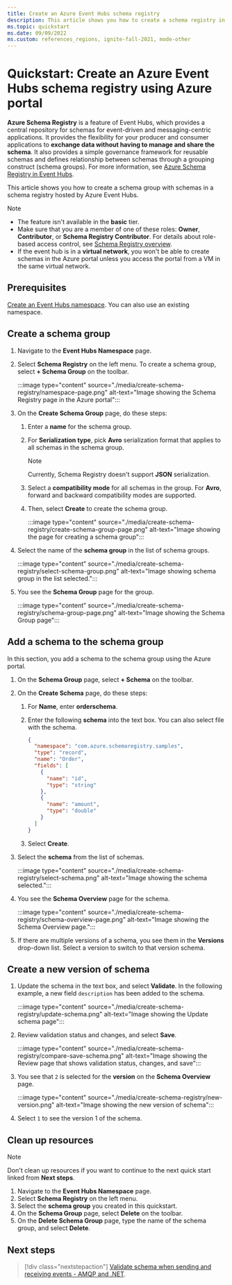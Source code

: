 ```yaml
---
title: Create an Azure Event Hubs schema registry
description: This article shows you how to create a schema registry in an Azure Event Hubs namespace.
ms.topic: quickstart
ms.date: 09/09/2022
ms.custom: references_regions, ignite-fall-2021, mode-other
---
```


# Quickstart: Create an Azure Event Hubs schema registry using Azure portal

**Azure Schema Registry** is a feature of Event Hubs, which provides a central repository for schemas for event-driven and messaging-centric applications. It provides the flexibility for your producer and consumer applications to **exchange data without having to manage and share the schema**. It also provides a simple governance framework for reusable schemas and defines relationship between schemas through a grouping construct (schema groups). For more information, see [Azure Schema Registry in Event Hubs](schema-registry-overview.md).

This article shows you how to create a schema group with schemas in a schema registry hosted by Azure Event Hubs. 

> [!NOTE]
> - The feature isn't available in the **basic** tier.
> - Make sure that you are a member of one of these roles: **Owner**, **Contributor**, or **Schema Registry Contributor**. For details about role-based access control, see [Schema Registry overview](schema-registry-concepts.md#azure-role-based-access-control).
> - If the event hub is in a **virtual network**, you won't be able to create schemas in the Azure portal unless you access the portal from a VM in the same virtual network. 


## Prerequisites
[Create an Event Hubs namespace](event-hubs-create.md#create-an-event-hubs-namespace). You can also use an existing namespace. 

## Create a schema group
1. Navigate to the **Event Hubs Namespace** page. 
1. Select **Schema Registry** on the left menu. To create a schema group, select **+ Schema Group** on the toolbar. 

    :::image type="content" source="./media/create-schema-registry/namespace-page.png" alt-text="Image showing the Schema Registry page in the Azure portal":::
1. On the **Create Schema Group** page, do these steps:
    1. Enter a **name** for the schema group.
    1. For **Serialization type**, pick **Avro** serialization format that applies to all schemas in the schema group. 
    
        > [!NOTE]
        > Currently, Schema Registry doesn't support **JSON** serialization. 
    3. Select a **compatibility mode** for all schemas in the group. For **Avro**, forward and backward compatibility modes are supported. 
    4. Then, select **Create** to create the schema group. 
    
        :::image type="content" source="./media/create-schema-registry/create-schema-group-page.png" alt-text="Image showing the page for creating a schema group":::
1. Select the name of the **schema group** in the list of schema groups.

    :::image type="content" source="./media/create-schema-registry/select-schema-group.png" alt-text="Image showing schema group in the list selected.":::    
1. You see the **Schema Group** page for the group.

    :::image type="content" source="./media/create-schema-registry/schema-group-page.png" alt-text="Image showing the Schema Group page":::
    

## Add a schema to the schema group
In this section, you add a schema to the schema group using the Azure portal. 

1. On the **Schema Group** page, select **+ Schema** on the toolbar. 
1. On the **Create Schema** page, do these steps:
    1. For **Name**, enter **orderschema**.
    1. Enter the following **schema** into the text box. You can also select file with the schema.
    
        ```json
        {
          "namespace": "com.azure.schemaregistry.samples",
          "type": "record",
          "name": "Order",
          "fields": [
            {
              "name": "id",
              "type": "string"
            },
            {
              "name": "amount",
              "type": "double"
            }
          ]
        }
        ```
    1. Select **Create**. 
1. Select the **schema** from the list of schemas. 

    :::image type="content" source="./media/create-schema-registry/select-schema.png" alt-text="Image showing the schema selected.":::
1. You see the **Schema Overview** page for the schema. 

    :::image type="content" source="./media/create-schema-registry/schema-overview-page.png" alt-text="Image showing the Schema Overview page.":::    
1. If there are multiple versions of a schema, you see them in the **Versions** drop-down list. Select a version to switch to that version schema. 

## Create a new version of schema

1. Update the schema in the text box, and select **Validate**. In the following example, a new field `description` has been added to the schema. 

    :::image type="content" source="./media/create-schema-registry/update-schema.png" alt-text="Image showing the Update schema page":::    
    
1. Review validation status and changes, and select **Save**. 

    :::image type="content" source="./media/create-schema-registry/compare-save-schema.png" alt-text="Image showing the Review page that shows validation status, changes, and save":::     
1. You see that `2` is selected for the **version** on the **Schema Overview** page. 

    :::image type="content" source="./media/create-schema-registry/new-version.png" alt-text="Image showing the new version of schema":::    
1. Select `1` to see the version 1 of the schema. 

## Clean up resources

> [!NOTE]
> Don't clean up resources if you want to continue to the next quick start linked from **Next steps**. 

1. Navigate to the **Event Hubs Namespace** page. 
1. Select **Schema Registry** on the left menu.
1. Select the **schema group** you created in this quickstart. 
1. On the **Schema Group** page, select **Delete** on the toolbar.
1. On the **Delete Schema Group** page, type the name of the schema group, and select **Delete**.

## Next steps

> [!div class="nextstepaction"]
> [Validate schema when sending and receiving events - AMQP and .NET](schema-registry-dotnet-send-receive-quickstart.md).
